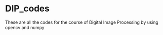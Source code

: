 # DIP_codes
These are all the codes for the course of Digital Image Processing by using opencv and numpy
